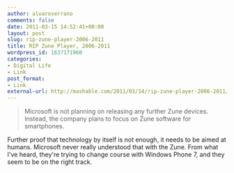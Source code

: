 ```yaml
---
author: alvaroserrano
comments: false
date: 2011-03-15 14:52:41+00:00
layout: post
slug: rip-zune-player-2006-2011
title: RIP Zune Player, 2006-2011
wordpress_id: 1637171960
categories:
- Digital Life
- Link
post_format:
- Link
external-url: http://mashable.com/2011/03/14/rip-zune-player-2006-2011/
---
```


<blockquote>Microsoft is not planning on releasing any further Zune devices. Instead, the company plans to focus on Zune software for smartphones.</blockquote>


Further proof that technology by itself is not enough, it needs to be aimed at humans. Microsoft never really understood that with the Zune. From what I've heard, they're trying to change course with Windows Phone 7, and they seem to be on the right track.
